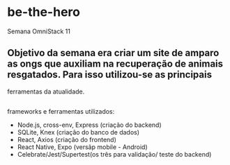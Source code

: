 # be-the-hero
Semana OmniStack 11

## Objetivo da semana era criar um site de amparo as ongs que auxiliam na recuperação de animais resgatados. Para isso utilizou-se as principais 
ferramentas da atualidade.

##
frameworks e ferramentas utilizados:
- Node.js, cross-env, Express (criação do backend)
- SQLite, Knex (criação do banco de dados)
- React, Axios (criação do frontend)
- React Native, Expo (versãp mobile - Android)
- Celebrate/Jest/Supertest(os três para validação/ teste do backend)
